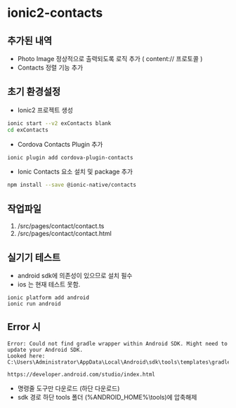 # ionic2-contacts

## 추가된 내역
* Photo Image 정상적으로 출력되도록 로직 추가 ( content:// 프로토콜 )
* Contacts 정렬 기능 추가


## 초기 환경설정

* Ionic2 프로젝트 생성

```bash
ionic start --v2 exContacts blank
cd exContacts
```

* Cordova Contacts Plugin 추가
```bash
ionic plugin add cordova-plugin-contacts
```

* Ionic Contacts 요소 설치 및 package 추가
```bash
npm install --save @ionic-native/contacts
```

## 작업파일
1. /src/pages/contact/contact.ts
1. /src/pages/contact/contact.html


## 실기기 테스트
* android sdk에 의존성이 있으므로 설치 필수
* ios 는 현재 테스트 못함.
```
ionic platform add android
ionic run android
```

## Error 시
```
Error: Could not find gradle wrapper within Android SDK. Might need to update your Android SDK.
Looked here: C:\Users\Administrator\AppData\Local\Android\sdk\tools\templates\gradle\wrapper
```

```
https://developer.android.com/studio/index.html
```
* 명령줄 도구만 다운로드 (하단 다운로드)
* sdk 경로 하단 tools 폴더 (%ANDROID_HOME%\tools)에 압축해제